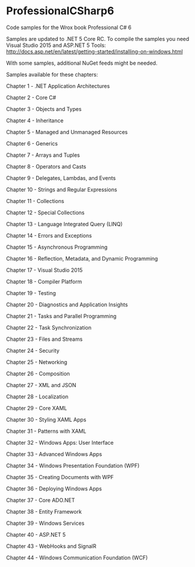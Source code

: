 # ProfessionalCSharp6
Code samples for the Wrox book Professional C# 6

Samples are updated to .NET 5 Core RC. To compile the samples you need Visual Studio 2015 and ASP.NET 5 Tools:
http://docs.asp.net/en/latest/getting-started/installing-on-windows.html

With some samples, additional NuGet feeds might be needed.

Samples available for these chapters:

Chapter 1 - .NET Application Architectures

Chapter 2 - Core C#

Chapter 3 - Objects and Types

Chapter 4 - Inheritance

Chapter 5 - Managed and Unmanaged Resources

Chapter 6 - Generics

Chapter 7 - Arrays and Tuples

Chapter 8 - Operators and Casts

Chapter 9 - Delegates, Lambdas, and Events

Chapter 10 - Strings and Regular Expressions

Chapter 11 - Collections

Chapter 12 - Special Collections

Chapter 13 - Language Integrated Query (LINQ)

Chapter 14 - Errors and Exceptions

Chapter 15 - Asynchronous Programming

Chapter 16 - Reflection, Metadata, and Dynamic Programming

Chapter 17 - Visual Studio 2015

Chapter 18 - Compiler Platform

Chapter 19 - Testing

Chapter 20 - Diagnostics and Application Insights

Chapter 21 - Tasks and Parallel Programming

Chapter 22 - Task Synchronization

Chapter 23 - Files and Streams

Chapter 24 - Security

Chapter 25 - Networking

Chapter 26 - Composition

Chapter 27 - XML and JSON

Chapter 28 - Localization

Chapter 29 - Core XAML

Chapter 30 - Styling XAML Apps

Chapter 31 - Patterns with XAML 

Chapter 32 - Windows Apps: User Interface

Chapter 33 - Advanced Windows Apps

Chapter 34 - Windows Presentation Foundation (WPF)

Chapter 35 - Creating Documents with WPF

Chapter 36 - Deploying Windows Apps

Chapter 37 - Core ADO.NET

Chapter 38 - Entity Framework

Chapter 39 - Windows Services

Chapter 40 - ASP.NET 5

Chapter 43 - WebHooks and SignalR

Chapter 44 - Windows Communication Foundation (WCF)



